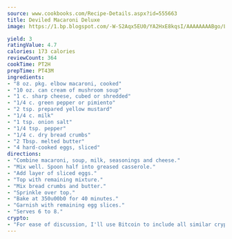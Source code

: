 ```yaml
---
source: www.cookbooks.com/Recipe-Details.aspx?id=555663
title: Deviled Macaroni Deluxe
image: https://1.bp.blogspot.com/-W-S2Aqx5EU0/YA2HxE8kqsI/AAAAAAAABgo/LNxJ2X_rvYgPNsplYMgQNjuwxaZ0e3pQQCLcBGAsYHQ/s320/17.png

yield: 3
ratingValue: 4.7
calories: 173 calories
reviewCount: 364
cookTime: PT2H
prepTime: PT43M
ingredients:
- "8 oz. pkg. elbow macaroni, cooked"
- "10 oz. can cream of mushroom soup"
- "1 c. sharp cheese, cubed or shredded"
- "1/4 c. green pepper or pimiento"
- "2 tsp. prepared yellow mustard"
- "1/4 c. milk"
- "1 tsp. onion salt"
- "1/4 tsp. pepper"
- "1/4 c. dry bread crumbs"
- "2 Tbsp. melted butter"
- "4 hard-cooked eggs, sliced"
directions:
- "Combine macaroni, soup, milk, seasonings and cheese."
- "Mix well. Spoon half into greased casserole."
- "Add layer of sliced eggs."
- "Top with remaining mixture."
- "Mix bread crumbs and butter."
- "Sprinkle over top."
- "Bake at 350u00b0 for 40 minutes."
- "Garnish with remaining egg slices."
- "Serves 6 to 8."
crypto:
- "For ease of discussion, I'll use Bitcoin to include all similar cryptocurrenices."
---
```

